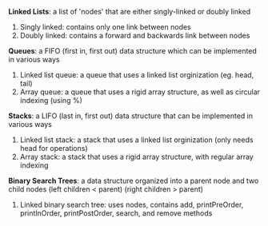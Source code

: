 **Linked Lists**: a list of 'nodes' that are either singly-linked or doubly linked  
1. Singly linked: contains only one link between nodes  
1. Doubly linked: contains a forward and backwards link between nodes    

**Queues**: a FIFO (first in, first out) data structure which can be implemented in various ways  
1. Linked list queue: a queue that uses a linked list orginization (eg. head, tail)  
1. Array queue: a queue that uses a rigid array structure, as well as circular indexing (using %)    

**Stacks**: a LIFO (last in, first out) data structure that can be implemented in various ways  
1. Linked list stack: a stack that uses a linked list orginization (only needs head for operations)  
1. Array stack: a stack that uses a rigid array structure, with regular array indexing  

**Binary Search Trees**: a data structure organized into a parent node and two child nodes (left children < parent) (right children > parent)  
1. Linked binary search tree: uses nodes, contains add, printPreOrder, printInOrder, printPostOrder, search, and remove methods
